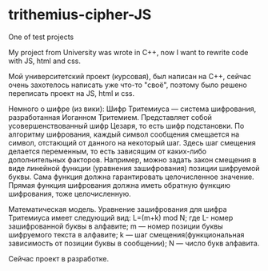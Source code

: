 # trithemius-cipher-JS
One of test projects

My project from University was wrote in C++, now I want to rewrite code with JS, html and css.

Мой университетский проект (курсовая), был написан на С++, сейчас очень захотелось написать уже что-то "своё", поэтому было решено переписать проект на JS, html и css.

Немного о шифре (из вики):
Шифр Тритемиуса — система шифрования, разработанная Иоганном Тритемием. Представляет собой усовершенствованный шифр Цезаря, то есть шифр подстановки. По алгоритму шифрования, каждый символ сообщения смещается на символ, отстающий от данного на некоторый шаг. Здесь шаг смещения делается переменным, то есть зависящим от каких-либо дополнительных факторов. Например, можно задать закон смещения в виде линейной функции (уравнения зашифрования) позиции шифруемой буквы. Сама функция должна гарантировать целочисленное значение. Прямая функция шифрования должна иметь обратную функцию шифрования, тоже целочисленную.

Математическая модель.
Уравнение зашифрования для шифра Тритемиуса имеет следующий вид:
L=(m+k) mod N;
где L- номер зашифрованной буквы в алфавите; 
m — номер позиции буквы шифруемого текста в алфавите; 
k — шаг смещения(функциональная зависимость от позиции буквы в сообщении); 
N — число букв алфавита.

Сейчас проект в разработке.
